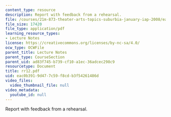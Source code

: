 ```yaml
---
content_type: resource
description: Report with feedback from a rehearsal.
file: /courses/21m-873-theater-arts-topics-suburbia-january-iap-2008/eac0b3919d477c59f8cdb3f54261486d_rr12.pdf
file_size: 17420
file_type: application/pdf
learning_resource_types:
- Lecture Notes
license: https://creativecommons.org/licenses/by-nc-sa/4.0/
ocw_type: OCWFile
parent_title: Lecture Notes
parent_type: CourseSection
parent_uid: ad83f745-b739-cf10-a1ec-36adcec298c9
resourcetype: Document
title: rr12.pdf
uid: eac0b391-9d47-7c59-f8cd-b3f54261486d
video_files:
  video_thumbnail_file: null
video_metadata:
  youtube_id: null
---
```

Report with feedback from a rehearsal.